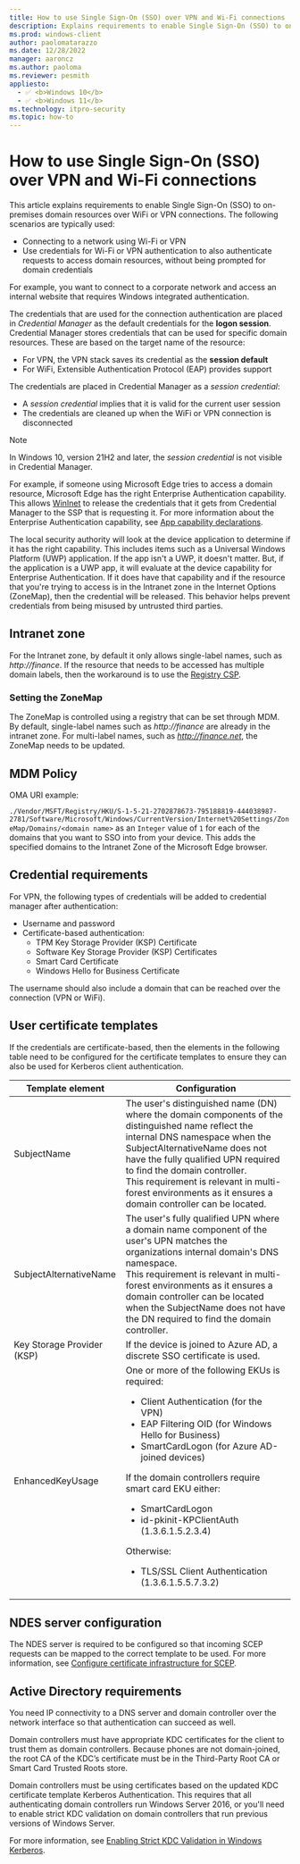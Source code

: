 ```yaml
---
title: How to use Single Sign-On (SSO) over VPN and Wi-Fi connections
description: Explains requirements to enable Single Sign-On (SSO) to on-premises domain resources over WiFi or VPN connections.
ms.prod: windows-client
author: paolomatarazzo
ms.date: 12/28/2022
manager: aaroncz
ms.author: paoloma
ms.reviewer: pesmith
appliesto: 
  - ✅ <b>Windows 10</b>
  - ✅ <b>Windows 11</b>
ms.technology: itpro-security
ms.topic: how-to
---
```


# How to use Single Sign-On (SSO) over VPN and Wi-Fi connections

This article explains requirements to enable Single Sign-On (SSO) to on-premises domain resources over WiFi or VPN connections. The following scenarios are typically used:

- Connecting to a network using Wi-Fi or VPN
- Use credentials for Wi-Fi or VPN authentication to also authenticate requests to access domain resources, without being prompted for domain credentials

For example, you want to connect to a corporate network and access an internal website that requires Windows integrated authentication.

The credentials that are used for the connection authentication are placed in *Credential Manager* as the default credentials for the **logon session**. Credential Manager stores credentials that can be used for specific domain resources. These are based on the target name of the resource:

- For VPN, the VPN stack saves its credential as the **session default**
- For WiFi, Extensible Authentication Protocol (EAP) provides support

The credentials are placed in Credential Manager as a *session credential*:

- A *session credential* implies that it is valid for the current user session
- The credentials are cleaned up when the WiFi or VPN connection is disconnected

> [!NOTE]
> In Windows 10, version 21H2 and later, the *session credential* is not visible in Credential Manager.

For example, if someone using Microsoft Edge tries to access a domain resource, Microsoft Edge has the right Enterprise Authentication capability. This allows [WinInet](/windows/win32/wininet/wininet-reference) to release the credentials that it gets from Credential Manager to the SSP that is requesting it.
For more information about the Enterprise Authentication capability, see [App capability declarations](/windows/uwp/packaging/app-capability-declarations).

The local security authority will look at the device application to determine if it has the right capability. This includes items such as a Universal Windows Platform (UWP) application.
If the app isn't a UWP, it doesn't matter.
But, if the application is a UWP app, it will evaluate at the device capability for Enterprise Authentication.
If it does have that capability and if the resource that you're trying to access is in the Intranet zone in the Internet Options (ZoneMap), then the credential will be released.
This behavior helps prevent credentials from being misused by untrusted third parties.

## Intranet zone

For the Intranet zone, by default it only allows single-label names, such as *http://finance*.
If the resource that needs to be accessed has multiple domain labels, then the workaround is to use the [Registry CSP](/windows/client-management/mdm/registry-csp).

### Setting the ZoneMap

The ZoneMap is controlled using a registry that can be set through MDM.
By default, single-label names such as *http://finance* are already in the intranet zone.
For multi-label names, such as *http://finance.net*, the ZoneMap needs to be updated.

## MDM Policy

OMA URI example:

`./Vendor/MSFT/Registry/HKU/S-1-5-21-2702878673-795188819-444038987-2781/Software/Microsoft/Windows/CurrentVersion/Internet%20Settings/ZoneMap/Domains/<domain name>` as an `Integer` value of `1` for each of the domains that you want to SSO into from your device. This adds the specified domains to the Intranet Zone of the Microsoft Edge browser.

## Credential requirements

For VPN, the following types of credentials will be added to credential manager after authentication:

- Username and password
- Certificate-based authentication:
  - TPM Key Storage Provider (KSP) Certificate
  - Software Key Storage Provider (KSP) Certificates
  - Smart Card Certificate
  - Windows Hello for Business Certificate

The username should also include a domain that can be reached over the connection (VPN or WiFi).

## User certificate templates

If the credentials are certificate-based, then the elements in the following table need to be configured for the certificate templates to ensure they can also be used for Kerberos client authentication.

| Template element | Configuration |
|------------------|---------------|
| SubjectName | The user's distinguished name (DN) where the domain components of the distinguished name reflect the internal DNS namespace when the SubjectAlternativeName does not have the fully qualified UPN required to find the domain controller. </br>This requirement is relevant in multi-forest environments as it ensures a domain controller can be located. |
| SubjectAlternativeName | The user's fully qualified UPN where a domain name component of the user's UPN matches the organizations internal domain's DNS namespace. </br>This requirement is relevant in multi-forest environments as it ensures a domain controller can be located when the SubjectName does not have the DN required to find the domain controller. |
| Key Storage Provider (KSP) | If the device is joined to Azure AD, a discrete SSO certificate is used. |
| EnhancedKeyUsage | One or more of the following EKUs is required: </br><ul><li>Client Authentication (for the VPN)</li><li>EAP Filtering OID (for Windows Hello for Business)</li><li>SmartCardLogon (for Azure AD-joined devices)</li></ul>If the domain controllers require smart card EKU either:<ul><li>SmartCardLogon</li><li>id-pkinit-KPClientAuth (1.3.6.1.5.2.3.4) </li></ul>Otherwise:</br><ul><li>TLS/SSL Client Authentication (1.3.6.1.5.5.7.3.2)</li></ul> |

## NDES server configuration

The NDES server is required to be configured so that incoming SCEP requests can be mapped to the correct template to be used.
For more information, see [Configure certificate infrastructure for SCEP](/mem/intune/protect/certificates-scep-configure).

## Active Directory requirements

You need IP connectivity to a DNS server and domain controller over the network interface so that authentication can succeed as well.

Domain controllers must have appropriate KDC certificates for the client to trust them as domain controllers. Because phones are not domain-joined, the root CA of the KDC’s certificate must be in the Third-Party Root CA or Smart Card Trusted Roots store.

Domain controllers must be using certificates based on the updated KDC certificate template Kerberos Authentication.
This requires that all authenticating domain controllers run Windows Server 2016, or you'll need to enable strict KDC validation on domain controllers that run previous versions of Windows Server.

For more information, see [Enabling Strict KDC Validation in Windows Kerberos](https://www.microsoft.com/download/details.aspx?id=6382).

